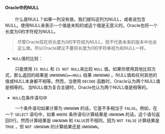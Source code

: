 #### Oracle中的NULL ####

&ensp;&ensp;&ensp;&ensp;
什么是NULL？如果一列没有值，我们就叫这列为NULL，或者说包含NULL。使用NULL来表示一个值是未知的或这个值是无意义的。Oracle也将一个长度为0的字符视为NULL。

> 尽管Oracle现在将长度为0的字符视为NULL，但不代表未来的版本中也会这么做。所以Oracle建议不要将长度为0的字符串视为和NULL一样。

- `NULL`值的比较：

&ensp;&ensp;&ensp;&ensp;
只能使用 `IS NULL` 和 `IS NOT NULL`来比较 `NULL` 值。如果你使用其他比较方式，那么返回的结果是 `UNKNOWN`(`a==NULL` 结果 `UNKNOWN`) 。NULL值和任何其他的值或NULL本身都不相等。然而，当使用 `DECODE` 函数时，Oracle认为两个NULL值是相等的。
当NULL做为复合主键时，Oracle也认为两个NULL值是相等的。

- `NULL`在条件语句中

&ensp;&ensp;&ensp;&ensp;
一个条件语句如果计算为 `UNKNOWN` 的话，它差不多相当于 `FALSE`。例如，在一个 `SELECT` 语句中，如果 `WHERE` 条件语句计算结果是 `UNKNOWN` 的话，这个语句返回0行。然而计算结果是 `UNKNOWN` 和 `FALSE`并不相同，因为 `NOT FALSE` 计算结果是 `TRUE` ，但 `NOT UNKNOWN` 的计算结果还是 `UNKNOWN`。